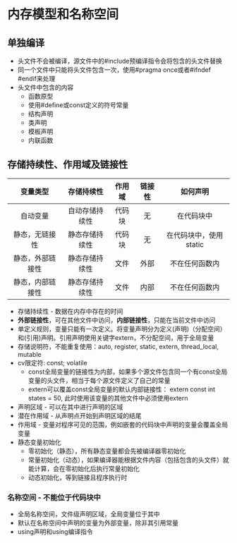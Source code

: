 # 内存模型和名称空间

## 单独编译
- 头文件不会被编译，源文件中的#include预编译指令会将包含的头文件替换
- 同一个文件中只能将头文件包含一次，使用#pragma once或者#ifndef #endif来处理
- 头文件中包含的内容
    - 函数原型
    - 使用#define或const定义的符号常量
    - 结构声明
    - 类声明
    - 模板声明
    - 内联函数

## 存储持续性、作用域及链接性

| 变量类型 | 存储持续性 | 作用域 | 链接性 | 如何声明 |
|:-:|:-:|:-:|:-:|:-:|
|自动变量| 自动存储持续性 | 代码块 | 无 | 在代码块中 |
|静态，无链接性| 静态存储持续性 | 代码块 | 无 | 在代码块中，使用static |
|静态，外部链接性| 静态存储持续性 | 文件 | 外部 | 不在任何函数内 |
|静态，内部链接性| 静态存储持续性 | 文件 | 内部 | 不在任何函数内 |

- 存储持续性 - 数据在内存中存在的时间
- **外部链接性**，可在其他文件中访问，**内部链接性**，只能在当前文件中访问
- 单定义规则，变量只能有一次定义。将变量声明分为定义(声明)（分配空间）和(引用)声明。引用声明使用关键字extern，不分配空间，用于全局变量
- 存储说明符，不能重复使用：auto, register, static, extern, thread_local, mutable
- cv限定符: const; volatile
    - const全局变量的链接性为内部，如果多个源文件包含同一个有const全局变量的头文件，相当于每个源文件定义了自己的常量
    - extern可以覆盖const全局变量的默认内部链接性： extern const int states = 50, 此时使用该变量的其他文件中必须使用extern
- 声明区域 - 可以在其中进行声明的区域
- 潜在作用域 - 从声明点开始到声明区域的结尾
- 作用域 - 变量对程序可见的范围，例如嵌套的代码块中声明的变量会覆盖全局变量
- 静态变量初始化
    - 零初始化（静态），所有静态变量都会先被编译器零初始化
    - 常量初始化（动态），如果编译器能根据文件内容（包括包含的头文件）就能计算，会在零初始化后执行常量初始化
    - 动态初始化，等到链接且程序执行时

### 名称空间 - 不能位于代码块中
- 全局名称空间，文件级声明区域，全局变量位于其中
- 默认在名称空间中声明的变量为外部变量，除非其引用常量
- using声明和using编译指令
